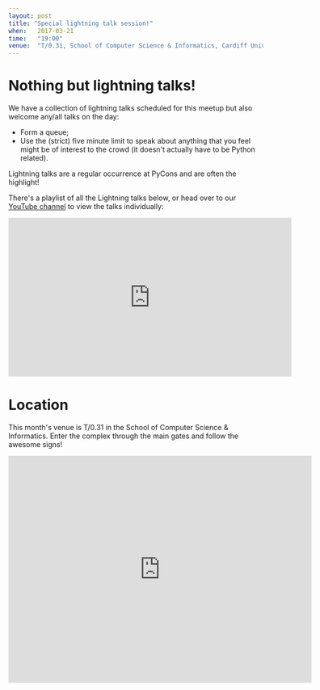 ```yaml
---
layout: post
title: "Special lightning talk session!"
when:   2017-03-21
time:   "19:00"
venue:  "T/0.31, School of Computer Science & Informatics, Cardiff University"
---
```


# Nothing but lightning talks!

We have a collection of lightning talks scheduled for this meetup but also
welcome any/all talks on the day:

- Form a queue;
- Use the (strict) five minute limit to speak about anything that you feel might
  be of interest to the crowd (it doesn't actually have to be Python related).

Lightning talks are a regular occurrence at PyCons and are often the highlight!

There's a playlist of all the Lightning talks below, or head over to our [YouTube channel](https://www.youtube.com/channel/UCCcALWUCcmAvarMeYv5qlOg) to view the talks individually:
<iframe width="560" height="315" src="https://www.youtube.com/embed/videoseries?list=PLigpKKUrVsSPuNrITVQscN9Nq_EnPIcXO&amp;showinfo=0" frameborder="0" allowfullscreen></iframe>

# Location

This month's venue is T/0.31 in the School of Computer Science & Informatics. Enter the complex through the main gates and follow the awesome signs!

<iframe src="https://www.google.com/maps/embed?pb=!1m18!1m12!1m3!1d2484.5563658121855!2d-3.1726044842308547!3d51.4846569796314!2m3!1f0!2f0!3f0!3m2!1i1024!2i768!4f13.1!3m3!1m2!1s0x486e1cb8742c46f5%3A0xc620b871e5d19cac!2sTrevithick+Bldg%2C+Cardiff+CF24!5e0!3m2!1sen!2suk!4v1456917752266" width="600" height="450" frameborder="0" style="border:0" allowfullscreen>&nbsp;</iframe>
